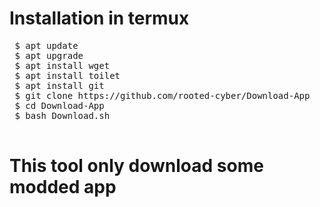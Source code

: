 # Installation in termux

<pre> $ apt update
 $ apt upgrade
 $ apt install wget
 $ apt install toilet
 $ apt install git
 $ git clone https://github.com/rooted-cyber/Download-App
 $ cd Download-App
 $ bash Download.sh
 </pre>
 
 # This tool only download some modded app